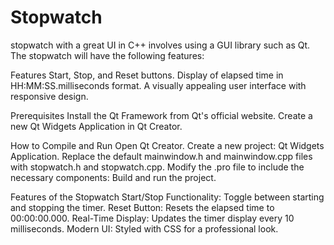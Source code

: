 # Stopwatch

stopwatch with a great UI in C++ involves using a GUI library such as Qt. The stopwatch will have the following features:

Features
Start, Stop, and Reset buttons.
Display of elapsed time in HH:MM:SS.milliseconds format.
A visually appealing user interface with responsive design.

Prerequisites
Install the Qt Framework from Qt's official website.
Create a new Qt Widgets Application in Qt Creator.

How to Compile and Run
Open Qt Creator.
Create a new project: Qt Widgets Application.
Replace the default mainwindow.h and mainwindow.cpp files with stopwatch.h and stopwatch.cpp.
Modify the .pro file to include the necessary components:
Build and run the project.

Features of the Stopwatch
Start/Stop Functionality: Toggle between starting and stopping the timer.
Reset Button: Resets the elapsed time to 00:00:00.000.
Real-Time Display: Updates the timer display every 10 milliseconds.
Modern UI: Styled with CSS for a professional look.
